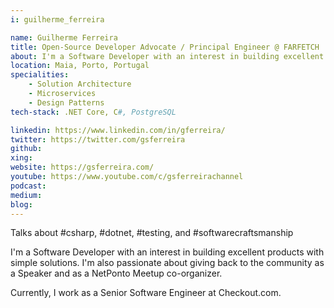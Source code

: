 ```yaml
---
i: guilherme_ferreira

name: Guilherme Ferreira
title: Open-Source Developer Advocate / Principal Engineer @ FARFETCH
about: I'm a Software Developer with an interest in building excellent products with simple solutions. 
location: Maia, Porto, Portugal 
specialities:
    - Solution Architecture
    - Microservices
    - Design Patterns
tech-stack: .NET Core, C#, PostgreSQL

linkedin: https://www.linkedin.com/in/gferreira/
twitter: https://twitter.com/gsferreira
github: 
xing: 
website: https://gsferreira.com/
youtube: https://www.youtube.com/c/gsferreirachannel
podcast: 
medium: 
blog: 
---
```


Talks about #csharp, #dotnet, #testing, and #softwarecraftsmanship


I'm a Software Developer with an interest in building excellent products with simple solutions. 
I'm also passionate about giving back to the community as a Speaker and as a NetPonto Meetup co-organizer.

Currently, I work as a Senior Software Engineer at Checkout.com.